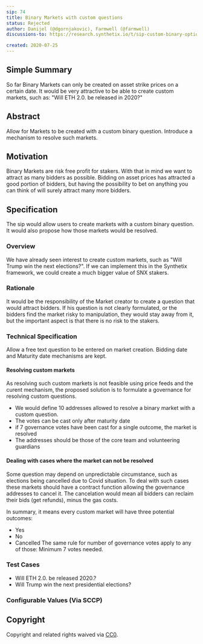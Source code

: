 ```yaml
---
sip: 74
title: Binary Markets with custom questions
status: Rejected
author: Danijel (@dgornjakovic), Farmwell (@farmwell)
discussions-to: https://research.synthetix.io/t/sip-custom-binary-options/118

created: 2020-07-25
---
```


<!--You can leave these HTML comments in your merged SIP and delete the visible duplicate text guides, they will not appear and may be helpful to refer to if you edit it again. This is the suggested template for new SIPs. Note that an SIP number will be assigned by an editor. When opening a pull request to submit your SIP, please use an abbreviated title in the filename, `sip-draft_title_abbrev.md`. The title should be 44 characters or less.-->

## Simple Summary

<!--"If you can't explain it simply, you don't understand it well enough." Simply describe the outcome the proposed changes intends to achieve. This should be non-technical and accessible to a casual community member.-->

So far Binary Markets can only be created on asset strike prices on a certain date.
It would be very attractive to be able to create custom markets, such as: "Will ETH 2.0. be released in 2020?"

## Abstract

<!--A short (~200 word) description of the proposed change, the abstract should clearly describe the proposed change. This is what *will* be done if the SIP is implemented, not *why* it should be done or *how* it will be done. If the SIP proposes deploying a new contract, write, "we propose to deploy a new contract that will do x".-->

Allow for Markets to be created with a custom binary question.
Introduce a mechanism to resolve such markets.

## Motivation

<!--This is the problem statement. This is the *why* of the SIP. It should clearly explain *why* the current state of the protocol is inadequate.  It is critical that you explain *why* the change is needed, if the SIP proposes changing how something is calculated, you must address *why* the current calculation is innaccurate or wrong. This is not the place to describe how the SIP will address the issue!-->

Binary Markets are risk free profit for stakers. With that in mind we want to attract as many bidders as possible.
Bidding on asset prices has attracted a good portion of bidders, but having the possibility to bet on anything you can think of will surely attract many more bidders.

## Specification

<!--The specification should describe the syntax and semantics of any new feature, there are five sections
1. Overview
2. Rationale
3. Technical Specification
4. Test Cases
5. Configurable Values
-->

The sip would allow users to create markets with a custom binary question. It would also propose how those markets would be resolved.

### Overview

<!--This is a high level overview of *how* the SIP will solve the problem. The overview should clearly describe how the new feature will be implemented.-->

We have already seen interest to create custom markets, such as "Will Trump win the next elections?". If we can implement this in the Synthetix framework, we could create a much bigger value of SNX stakers.

### Rationale

<!--This is where you explain the reasoning behind how you propose to solve the problem. Why did you propose to implement the change in this way, what were the considerations and trade-offs. The rationale fleshes out what motivated the design and why particular design decisions were made. It should describe alternate designs that were considered and related work. The rationale may also provide evidence of consensus within the community, and should discuss important objections or concerns raised during discussion.-->

It would be the responsibility of the Market creator to create a question that would attract bidders. If his question is not clearly formulated, or the bidders find the market risky to manipulation, they would stay away from it, but the important aspect is that there is no risk to the stakers.

### Technical Specification

<!--The technical specification should outline the public API of the changes proposed. That is, changes to any of the interfaces Synthetix currently exposes or the creations of new ones.-->

Allow a free text question to be entered on market creation. Bidding date and Maturity date mechanisms are kept.

#### Resolving custom markets

As resolving such custom markets is not feasible using price feeds and the curent mechanism, the proposed solution is to formulate a governance for resolving custom questions.

- We would define 10 addresses allowed to resolve a binary market with a custom question.
- The votes can be cast only after maturity date
- if 7 governance votes have been cast for a single outcome, the market is resolved
- The addresses should be those of the core team and volunteering guardians

#### Dealing with cases where the market can not be resolved

Some question may depend on unpredictable circumstance, such as elections being cancelled due to Covid situation.
To deal with such cases these markets should have a contract function allowing the governance addresses to cancel it.
The cancelation would mean all bidders can reclaim their bids (get refunds), minus the gas costs.

In summary, it means every custom market will have three potential outcomes:

- Yes
- No
- Cancelled
  The same rule for number of governance votes apply to any of those: Minimum 7 votes needed.

### Test Cases

<!--Test cases for an implementation are mandatory for SIPs but can be included with the implementation..-->

- Will ETH 2.0. be released 2020.?
- Will Trump win the next presidential elections?

### Configurable Values (Via SCCP)

<!--Please list all values configurable via SCCP under this implementation.-->

## Copyright

Copyright and related rights waived via [CC0](https://creativecommons.org/publicdomain/zero/1.0/).
